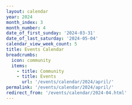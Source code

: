 ```yaml
---
layout: calendar
year: 2024
month_index: 3
month_number: 4
date_of_first_sunday: '2024-03-31'
date_of_last_saturday: '2024-05-04'
calendar_view_week_count: 5
title: Events Calendar
breadcrumbs:
  icon: community
  items:
    - title: Community
    - title: Events
      url: '/events/calendar/2024/april/'
permalink: '/events/calendar/2024/april/'
redirect_from: '/events/calendar/2024-04.html'
---
```


